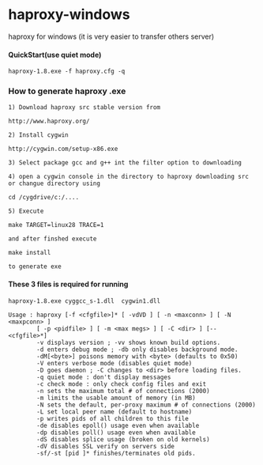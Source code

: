 # haproxy-windows
haproxy for windows (it is very easier to transfer others server)

#### QuickStart(use quiet mode)

    haproxy-1.8.exe -f haproxy.cfg -q

### How to generate haproxy .exe
```
1) Download haproxy src stable version from 

http://www.haproxy.org/

2) Install cygwin 

http://cygwin.com/setup-x86.exe

3) Select package gcc and g++ int the filter option to downloading

4) open a cygwin console in the directory to haproxy downloading src or changue directory using

cd /cygdrive/c:/....

5) Execute 

make TARGET=linux28 TRACE=1

and after finshed execute 

make install 

to generate exe
```

#### These 3 files is required for running

    haproxy-1.8.exe cyggcc_s-1.dll  cygwin1.dll

```
Usage : haproxy [-f <cfgfile>]* [ -vdVD ] [ -n <maxconn> ] [ -N <maxpconn> ]
        [ -p <pidfile> ] [ -m <max megs> ] [ -C <dir> ] [-- <cfgfile>*]
        -v displays version ; -vv shows known build options.
        -d enters debug mode ; -db only disables background mode.
        -dM[<byte>] poisons memory with <byte> (defaults to 0x50)
        -V enters verbose mode (disables quiet mode)
        -D goes daemon ; -C changes to <dir> before loading files.
        -q quiet mode : don't display messages
        -c check mode : only check config files and exit
        -n sets the maximum total # of connections (2000)
        -m limits the usable amount of memory (in MB)
        -N sets the default, per-proxy maximum # of connections (2000)
        -L set local peer name (default to hostname)
        -p writes pids of all children to this file
        -de disables epoll() usage even when available
        -dp disables poll() usage even when available
        -dS disables splice usage (broken on old kernels)
        -dV disables SSL verify on servers side
        -sf/-st [pid ]* finishes/terminates old pids.
```

